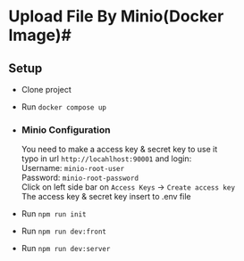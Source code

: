 
# Upload File By Minio(Docker Image)#

## Setup ##
* Clone project
* Run `docker compose up`

*   ### Minio Configuration ###
    You need to make a access key & secret key to use it<br/>
    typo in url `http://locahlhost:90001` and login: <br/>
    Username: `minio-root-user`<br/>
    Password: `minio-root-password`<br/>
    Click on left side bar on `Access Keys` -> `Create access key` <br/>
    The access key & secret key insert to .env file

* Run `npm run init`
* Run `npm run dev:front`
* Run `npm run dev:server`
  
